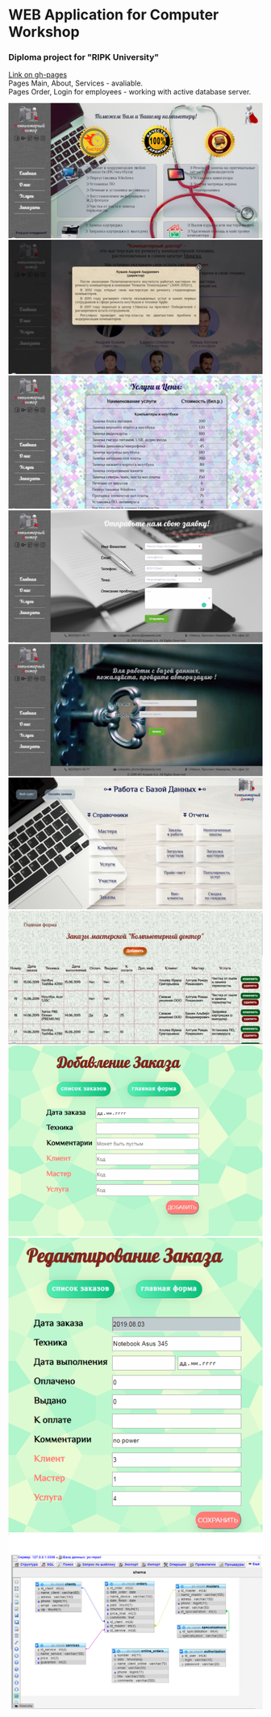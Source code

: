 # WEB Application for Computer Workshop

### Diploma project for "RIPK University"

[Link on gh-pages](https://cathzetjo.github.io/PC_app/)  
Pages Main, About, Services - avaliable.  
Pages Order, Login for employees - working with active database server.

![view the picture](https://github.com/cathzetjo/PC_app/blob/master/diff/main.PNG)
![view the picture](https://github.com/cathzetjo/PC_app/blob/master/diff/about.PNG)
![view the picture](https://github.com/cathzetjo/PC_app/blob/master/diff/services.PNG)
![view the picture](https://github.com/cathzetjo/PC_app/blob/master/diff/order.PNG)
![view the picture](https://github.com/cathzetjo/PC_app/blob/master/diff/auth.PNG)
![view the picture](https://github.com/cathzetjo/PC_app/blob/master/diff/database_main.PNG)
![view the picture](https://github.com/cathzetjo/PC_app/blob/master/diff/orders_list.PNG)
![view the picture](https://github.com/cathzetjo/PC_app/blob/master/diff/order_add.PNG)
![view the picture](https://github.com/cathzetjo/PC_app/blob/master/diff/order_change.PNG)
![view the picture](https://github.com/cathzetjo/PC_app/blob/master/diff/scheme.PNG)
